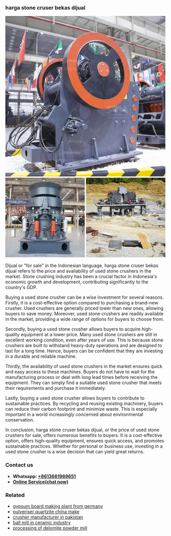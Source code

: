 <h3>harga stone cruser bekas dijual</h3><img src='1708589622.jpg' alt=''><p>Dijual or "for sale" in the Indonesian language, harga stone cruser bekas dijual refers to the price and availability of used stone crushers in the market. Stone crushing industry has been a crucial factor in Indonesia's economic growth and development, contributing significantly to the country's GDP.</p><p>Buying a used stone crusher can be a wise investment for several reasons. Firstly, it is a cost-effective option compared to purchasing a brand-new crusher. Used crushers are generally priced lower than new ones, allowing buyers to save money. Moreover, used stone crushers are readily available in the market, providing a wide range of options for buyers to choose from.</p><p>Secondly, buying a used stone crusher allows buyers to acquire high-quality equipment at a lower price. Many used stone crushers are still in excellent working condition, even after years of use. This is because stone crushers are built to withstand heavy-duty operations and are designed to last for a long time. Hence, buyers can be confident that they are investing in a durable and reliable machine.</p><p>Thirdly, the availability of used stone crushers in the market ensures quick and easy access to these machines. Buyers do not have to wait for the manufacturing process or deal with long lead times before receiving the equipment. They can simply find a suitable used stone crusher that meets their requirements and purchase it immediately.</p><p>Lastly, buying a used stone crusher allows buyers to contribute to sustainable practices. By recycling and reusing existing machinery, buyers can reduce their carbon footprint and minimize waste. This is especially important in a world increasingly concerned about environmental conservation.</p><p>In conclusion, harga stone cruser bekas dijual, or the price of used stone crushers for sale, offers numerous benefits to buyers. It is a cost-effective option, offers high-quality equipment, ensures quick access, and promotes sustainable practices. Whether for personal or business use, investing in a used stone crusher is a wise decision that can yield great returns.</p><h3>Contact us</h3><ul><li><strong>Whatsapp:&nbsp;<a href="https://wa.me/8613661969651">+8613661969651</a></strong></li><li><a href="https://swt.shibang-china.com/?git&amp;zhl&amp;harga stone cruser bekas dijual"><strong>Online Service(chat now)</strong></a></li></ul><h3>Related</h3><ul><li><a href='gypsum board making plant from germany.md'>gypsum board making plant from germany</a></li><li><a href='pulveriser quartzite china make.md'>pulveriser quartzite china make</a></li><li><a href='crusher manufacturer in pakistan.md'>crusher manufacturer in pakistan</a></li><li><a href='ball mill in ceramic industry.md'>ball mill in ceramic industry</a></li><li><a href='processing of delomite powder mill.md'>processing of delomite powder mill</a></li></ul>